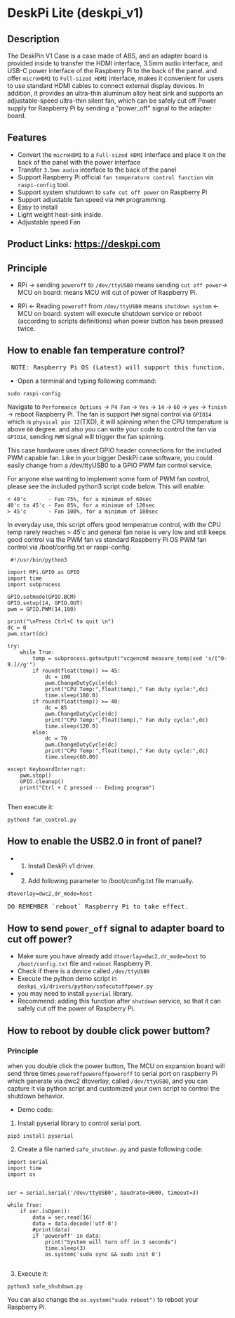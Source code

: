 # DeskPi Lite (deskpi_v1)
## Description 
The DeskPin V1 Case is a case made of ABS, and an adapter board is provided inside to transfer the HDMI interface, 3.5mm audio interface, and USB-C power interface of the Raspberry Pi to the back of the panel.
and offer `microHDMI` to `Full-sized HDMI` interface, makes it convenient for users to use standard HDMI cables to connect external display devices. 
In addition, it provides an ultra-thin aluminum alloy heat sink and supports an adjustable-speed ultra-thin silent fan, which can be safely cut off Power supply for Raspberry Pi  by sending a "power_off" signal to the adapter board.
## Features
* Convert the `microHDMI` to a `Full-sized HDMI` interface and place it on the back of the panel with the power interface
* Transfer `3.5mm audio` interface to the back of the panel
* Support Raspberry Pi official `fan temperature control function` via `raspi-config` tool.
* Support system shutdown to `safe cut off power` on Raspberry Pi 
* Support adjustable fan speed via `PWM` programming.
* Easy to install 
* Light weight heat-sink inside.
* Adjustable speed Fan
## Product Links: https://deskpi.com

## Principle 
* RPi -> sending `poweroff` to `/dev/ttyUSB0` means sending `cut off power`-> MCU on board: means MCU will cut of power of Raspberry Pi. 

* RPi <- Reading `poweroff` from `/dev/ttyUSB0` means `shutdown system` <- MCU on board: system will execute shutdown service or reboot (according to scripts definitions) when power button has been pressed twice.

## How to enable fan temperature control? 
<pre> NOTE: Raspberry Pi OS (Latest) will support this function.</pre>
* Open a terminal and typing following command:
```
sudo raspi-config 
```

Navigate to `Performance Options` -> `P4 Fan` -> `Yes` -> `14` -> `60` -> `yes` -> `finish` -> reboot Raspberry Pi.
The fan is support `PWM` signal control via `GPIO14` which is `physical pin 12`(TXD), it will spinning when the CPU temperature is above `60` degree.
and also you can write your code to control the fan via `GPIO14`, sending `PWM` signal will trigger the fan spinning.

This case hardware uses direct GPIO header connections for the included PWM capable fan. Like in your bigger DeskPi case software, you could easily change from a /dev/ttyUSB0 to a GPIO PWM fan control service.

For anyone else wanting to implement some form of PWM fan control, please see the included python3 script code below. This will enable: 

```
< 40'c       - Fan 75%, for a minimum of 60sec
40'c to 45'c - Fan 85%, for a minimum of 120sec
> 45'c       - Fan 100%, for a minimum of 180sec
```
In everyday use, this script offers good temperatrue control, with the CPU temp rarely reaches > 45'c and general fan noise is very low and still keeps good control via the PWM fan vs standard Raspberry Pi OS PWM fan control via /boot/config.txt or raspi-config.

```
 #!/usr/bin/python3

import RPi.GPIO as GPIO
import time
import subprocess

GPIO.setmode(GPIO.BCM)
GPIO.setup(14, GPIO.OUT)
pwm = GPIO.PWM(14,100)

print("\nPress Ctrl+C to quit \n")
dc = 0
pwm.start(dc)

try:
    while True:
        temp = subprocess.getoutput("vcgencmd measure_temp|sed 's/[^0-9.]//g'")
        if round(float(temp)) >= 45:
            dc = 100
            pwm.ChangeDutyCycle(dc)
            print("CPU Temp:",float(temp)," Fan duty cycle:",dc)
            time.sleep(180.0)
        if round(float(temp)) >= 40:
            dc = 85
            pwm.ChangeDutyCycle(dc)
            print("CPU Temp:",float(temp)," Fan duty cycle:",dc)
            time.sleep(120.0)
        else:
            dc = 70
            pwm.ChangeDutyCycle(dc)
            print("CPU Temp:",float(temp)," Fan duty cycle:",dc)
            time.sleep(60.00)

except KeyboardInterrupt:
    pwm.stop()
    GPIO.cleanup()
    print("Ctrl + C pressed -- Ending program")
    
```
Then execute it:
```
python3 fan_control.py
```

## How to enable the USB2.0 in front of panel?
* 1. Install DeskPi v1 driver.
* 2. Add following parameter to /boot/config.txt file manually.
```
dtoverlay=dwc2,dr_mode=host
```

<pre>DO REMEMBER `reboot` Raspberry Pi to take effect.</pre>

## How to send `power_off` signal to adapter board to cut off power?
* Make sure you have already add `dtoverlay=dwc2,dr_mode=host` to `/boot/config.txt` file and `reboot` Raspberry Pi.
* Check if there is a device called `/dev/ttyUSB0`
* Execute the python demo script in `deskpi_v1/drivers/python/safecutoffpower.py` 
* you may need to install `pyserial` library.
* Recommend: adding this function after `shutdown` service, so that it can safely cut off the power of Raspberry Pi.  

## How to reboot by double click power buttom?
### Principle 
when you double click the power button, The MCU on expansion board will send three times `poweroffpoweroffpoweroff` to serial port on raspberry Pi which generate via dwc2 dtoverlay, called `/dev/ttyUSB0`, and you can capture it via python script and customized your own script to control the shutdown behavior.
* Demo code: 
1. Install pyserial library to control serial port. 
```
pip3 install pyserial 
```
2. Create a file named `safe_shutdown.py` and paste following code:
```
import serial
import time
import os


ser = serial.Serial('/dev/ttyUSB0', baudrate=9600, timeout=3)

while True:
    if ser.isOpen():
        data = ser.read(16)
        data = data.decode('utf-8')
        #print(data)
        if 'poweroff' in data:
            print("System will turn off in 3 seconds")
            time.sleep(3)
            os.system('sudo sync && sudo init 0')
            
```
3. Execute it:

```
python3 safe_shutdown.py
```
You can also change the `os.system("sudo reboot")` to reboot your Raspberry Pi.

